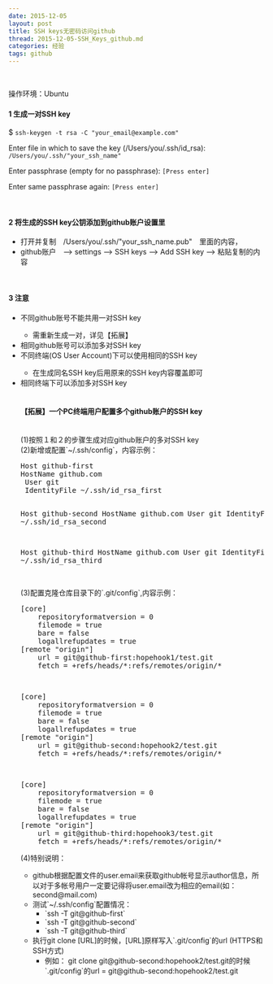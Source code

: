 ```yaml
---
date: 2015-12-05
layout: post
title: SSH keys无密码访问github
thread: 2015-12-05-SSH_Keys_github.md
categories: 经验
tags: github
---
```

</br>

操作环境：Ubuntu

#### 1 生成一对SSH key

$ `ssh-keygen -t rsa -C "your_email@example.com"`

Enter file in which to save the key (/Users/you/.ssh/id_rsa): `/Users/you/.ssh/"your_ssh_name"`

Enter passphrase (empty for no passphrase): `[Press enter]`

Enter same passphrase again: `[Press enter]`


</br>

#### 2 将生成的SSH key公钥添加到github账户设置里
- 打开并复制　/Users/you/.ssh/"your_ssh_name.pub"　里面的内容，
- github账户　——> settings ——> SSH keys  ——>  Add SSH key  ——>  粘贴复制的内容

</br>

#### 3 注意
<ul>
    <li>不同github账号不能共用一对SSH key</li>
    <ul><li>需重新生成一对，详见【拓展】</li></ul>
    <li>相同github账号可以添加多对SSH key</li>
    <li>不同终端(OS User Account)下可以使用相同的SSH key </li>
    <ul><li>在生成同名SSH key后用原来的SSH key内容覆盖即可</li></ul>
    <li>相同终端下可以添加多对SSH key</li>
</br>

#### 【拓展】一个PC终端用户配置多个github账户的SSH key
</br>
(1)按照１和２的步骤生成对应github账户的多对SSH key
</br>
(2)新增或配置`~/.ssh/config`，内容示例：
<pre>
Host github-first
HostName github.com
 User git
 IdentityFile ~/.ssh/id_rsa_first


Host github-second
 HostName github.com
 User git
 IdentityFile ~/.ssh/id_rsa_second


Host github-third
 HostName github.com
 User git
 IdentityFile ~/.ssh/id_rsa_third
</pre>

</br>
(3)配置克隆仓库目录下的`.git/config`,内容示例：
<pre>
[core]
	repositoryformatversion = 0
	filemode = true
	bare = false
	logallrefupdates = true
[remote "origin"]
	url = git@github-first:hopehook1/test.git
	fetch = +refs/heads/*:refs/remotes/origin/*
</pre>
</br>
<pre>
[core]
	repositoryformatversion = 0
	filemode = true
	bare = false
	logallrefupdates = true
[remote "origin"]
	url = git@github-second:hopehook2/test.git
	fetch = +refs/heads/*:refs/remotes/origin/*
</pre>
</br>
<pre>
[core]
	repositoryformatversion = 0
	filemode = true
	bare = false
	logallrefupdates = true
[remote "origin"]
	url = git@github-third:hopehook3/test.git
	fetch = +refs/heads/*:refs/remotes/origin/*
</pre>

(4)特别说明：
<ul>
	<li>
	github根据配置文件的user.email来获取github帐号显示author信息，所以对于多帐号用户一定要记得将user.email改为相应的email(如：second@mail.com)
	</li>
	<li>
	测试`~/.ssh/config`配置情况：
		<ul>
			<li>`ssh -T git@github-first`</li>
			<li>`ssh -T git@github-second`</li>
			<li>`ssh -T git@github-third`</li>
		</ul>
	</li>
	<li>执行git clone [URL]的时候，[URL]原样写入`.git/config`的url (HTTPS和SSH方式)
		<ul>
			<li>
			例如：
			git clone git@github-second:hopehook2/test.git的时候`.git/config`的url = git@github-second:hopehook2/test.git
			</li>
		</ul>
	</li>
</ul>

